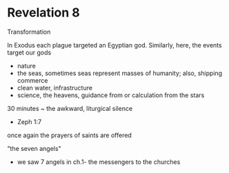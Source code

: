 # Revelation 8

Transformation

In Exodus each plague targeted an Egyptian god. 
Similarly, here, the events target our gods 
- nature
- the seas, sometimes seas represent masses of humanity; also, shipping commerce
- clean water, infrastructure
- science, the heavens, guidance from or calculation from the stars

30 minutes ~ the awkward, liturgical silence
- Zeph 1:7

once again the prayers of saints are offered

"the seven angels"
- we saw 7 angels in ch.1- the messengers to the churches 



